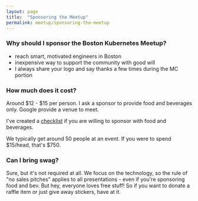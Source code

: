 ```yaml
---
layout: page
title:  "Sponsoring the Meetup"
permalink: meetup/sponsoring-the-meetup
---
```

### Why should I sponsor the Boston Kubernetes Meetup?
- reach smart, motivated engineers in Boston
- inexpensive way to support the community with good will
- I always share your logo and say thanks a few times during the MC portion

### How much does it cost?
Around $12 - $15 per person. I ask a sponsor to provide food and beverages only. Google provide a venue to meet.

I've created a [checklist](/meetup/sponsor-checklist) if you are willing to sponsor with food and beverages.

We typically get around 50 people at an event. If you were to spend $15/head, that's $750.

### Can I bring swag?
Sure, but it's not required at all. We focus on the technology, so the rule of "no sales pitches" applies to all presentations - even if you're sponsoring food and bev. But hey, everyone loves free stuff! So if you want to donate a raffle item or just give away stickers, have at it.



